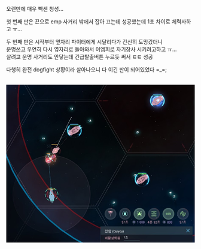 오랜만에 매우 빡센 청성...  

첫 번째 판은 끈으로 emp 사거리 밖에서 잡아 끄는데 성공했는데 1초 차이로 체력사하고 ㅠ...  

두 번째 판은 시작부터 옆자리 파이터에게 시달리다가 간신히 도망갔더니  
운명쓰고 우연히 다시 옆자리로 돌아와서 이엠피로 자기장사 시키려고하고 ㅠ...  
살려고 운명 사거리도 안닿는데 긴급탈출버튼 누르듯 써서 ㅌㅌ 성공  

다행히 완전 dogfight 상황이라 살아나오니 다 이긴 판이 되어있었다 =_=;  

[](https://youtu.be/cs4y964ui7I)  
![](../assets/20201229_BS_Dogfight.jpg)  
